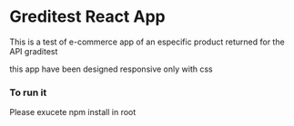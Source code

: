 # Greditest React App
This is a test of e-commerce app of an especific product returned for the API graditest

this app have been designed responsive only with css

### To run it

Please exucete npm install in root


